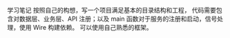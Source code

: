 学习笔记
按照自己的构想，写一个项目满足基本的目录结构和工程，
代码需要包含对数据层、业务层、API 注册；以及 main 函数对于服务的注册和启动，信号处理，使用 Wire 构建依赖。
可以使用自己熟悉的框架。